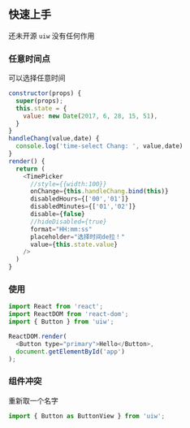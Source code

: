 ## 快速上手

还未开源 `uiw` 没有任何作用


### 任意时间点

可以选择任意时间

<!--DemoStart--> 
```js
constructor(props) {
  super(props);
  this.state = {
    value: new Date(2017, 6, 28, 15, 51),
  }
}
handleChang(value,date) {
  console.log('time-select Chang: ', value,date)
}
render() {
  return (
    <TimePicker
      //style={{width:100}}
      onChange={this.handleChang.bind(this)}
      disabledHours={['00','01']}
      disabledMinutes={['01','02']}
      disable={false}
      //hideDisabled={true}
      format="HH:mm:ss"
      placeholder="选择时间de拉！"
      value={this.state.value}
    />
  )
}
```
<!--End-->

### 使用

```js
import React from 'react';
import ReactDOM from 'react-dom';
import { Button } from 'uiw';

ReactDOM.render(
  <Button type="primary">Hello</Button>, 
  document.getElementById('app')
);
```


### 组件冲突

重新取一个名字

```js
import { Button as ButtonView } from 'uiw';
```
